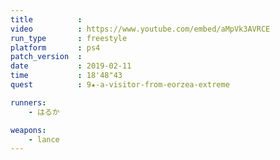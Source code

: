 ```yaml
---
title          :
video          : https://www.youtube.com/embed/aMpVk3AVRCE
run_type       : freestyle
platform       : ps4
patch_version  : 
date           : 2019-02-11
time           : 18'48"43
quest          : 9★-a-visitor-from-eorzea-extreme

runners:
    - はるか

weapons:
    - lance
---
```

